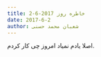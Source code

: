 ```yaml
---
title: خاطره روز 2017-6-2
date: 2017-6-2
author: شعبان محمد حسنی
---
```


اصلا یادم نمیاد امروز چی کار کردم.